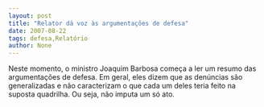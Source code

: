 ```yaml
---
layout: post
title: "Relator dá voz às argumentações de defesa"
date: 2007-08-22
tags: defesa,Relatório
author: None
---
```


Neste momento, o ministro Joaquim Barbosa come&ccedil;a a ler um resumo das argumenta&ccedil;&otilde;es de defesa. Em geral, eles dizem que as den&uacute;ncias s&atilde;o generalizadas e n&atilde;o caracterizam o que cada um deles teria feito na suposta quadrilha. Ou seja, n&atilde;o imputa um s&oacute; ato.
 
